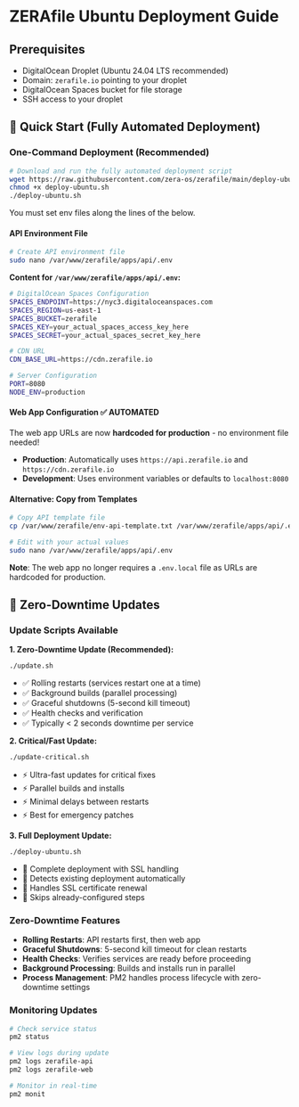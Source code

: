 # ZERAfile Ubuntu Deployment Guide

## Prerequisites
- DigitalOcean Droplet (Ubuntu 24.04 LTS recommended)
- Domain: `zerafile.io` pointing to your droplet
- DigitalOcean Spaces bucket for file storage
- SSH access to your droplet

## 🚀 Quick Start (Fully Automated Deployment)

### One-Command Deployment (Recommended)
```bash
# Download and run the fully automated deployment script
wget https://raw.githubusercontent.com/zera-os/zerafile/main/deploy-ubuntu.sh
chmod +x deploy-ubuntu.sh
./deploy-ubuntu.sh
```
You must set env files along the lines of the below.

#### API Environment File
```bash
# Create API environment file
sudo nano /var/www/zerafile/apps/api/.env
```

**Content for `/var/www/zerafile/apps/api/.env`:**
```bash
# DigitalOcean Spaces Configuration
SPACES_ENDPOINT=https://nyc3.digitaloceanspaces.com
SPACES_REGION=us-east-1
SPACES_BUCKET=zerafile
SPACES_KEY=your_actual_spaces_access_key_here
SPACES_SECRET=your_actual_spaces_secret_key_here

# CDN URL
CDN_BASE_URL=https://cdn.zerafile.io

# Server Configuration
PORT=8080
NODE_ENV=production
```

#### Web App Configuration ✅ **AUTOMATED**
The web app URLs are now **hardcoded for production** - no environment file needed!

- **Production**: Automatically uses `https://api.zerafile.io` and `https://cdn.zerafile.io`
- **Development**: Uses environment variables or defaults to `localhost:8080`

#### Alternative: Copy from Templates
```bash
# Copy API template file
cp /var/www/zerafile/env-api-template.txt /var/www/zerafile/apps/api/.env

# Edit with your actual values
sudo nano /var/www/zerafile/apps/api/.env
```

**Note**: The web app no longer requires a `.env.local` file as URLs are hardcoded for production.

## 🔄 Zero-Downtime Updates

### Update Scripts Available

**1. Zero-Downtime Update (Recommended):**
```bash
./update.sh
```
- ✅ Rolling restarts (services restart one at a time)
- ✅ Background builds (parallel processing)
- ✅ Graceful shutdowns (5-second kill timeout)
- ✅ Health checks and verification
- ✅ Typically < 2 seconds downtime per service

**2. Critical/Fast Update:**
```bash
./update-critical.sh
```
- ⚡ Ultra-fast updates for critical fixes
- ⚡ Parallel builds and installs
- ⚡ Minimal delays between restarts
- ⚡ Best for emergency patches

**3. Full Deployment Update:**
```bash
./deploy-ubuntu.sh
```
- 🔧 Complete deployment with SSL handling
- 🔧 Detects existing deployment automatically
- 🔧 Handles SSL certificate renewal
- 🔧 Skips already-configured steps

### Zero-Downtime Features

- **Rolling Restarts**: API restarts first, then web app
- **Graceful Shutdowns**: 5-second kill timeout for clean restarts
- **Health Checks**: Verifies services are ready before proceeding
- **Background Processing**: Builds and installs run in parallel
- **Process Management**: PM2 handles process lifecycle with zero-downtime settings

### Monitoring Updates

```bash
# Check service status
pm2 status

# View logs during update
pm2 logs zerafile-api
pm2 logs zerafile-web

# Monitor in real-time
pm2 monit
```
